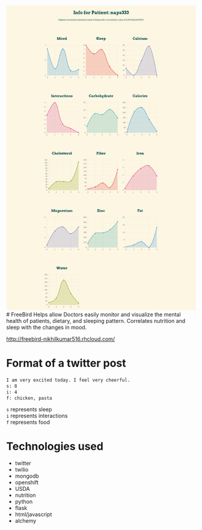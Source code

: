 <img src="imgprogram.png">
# FreeBird
Helps allow Doctors easily monitor and visualize the mental health of patients, dietary, and sleeping pattern. Correlates nutrition and sleep with the changes in mood.

http://freebird-nikhilkumar516.rhcloud.com/

# Format of a twitter post
```
I am very excited today. I feel very cheerful.
s: 8
i: 4
f: chicken, pasta
```
`s` represents sleep<br>
`i` represents interactions<br>
`f` represents food<br>

# Technologies used

* twitter
* twilio
* mongodb
* openshift  
* USDA
* nutrition 
* python
* flask
* html/javascript
* alchemy 

